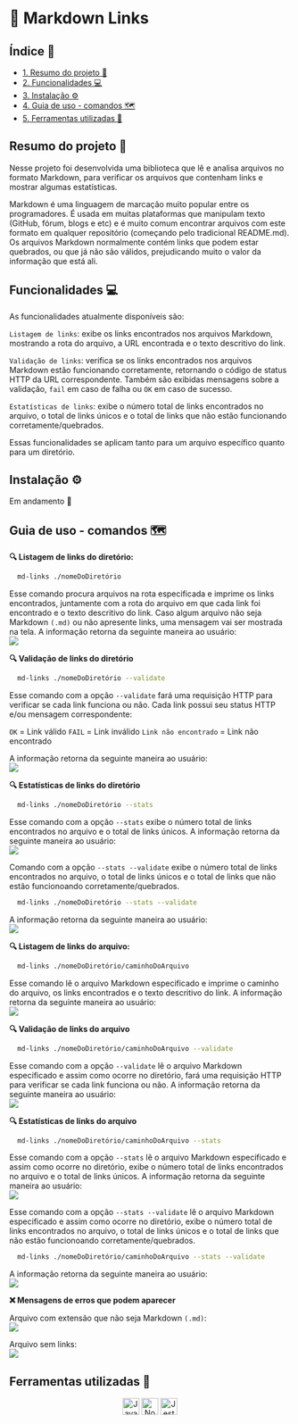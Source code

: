 
# 🔗 Markdown Links

## Índice 📌

* [1. Resumo do projeto 📃](#1-resumo-do-projeto) 
* [2. Funcionalidades 💻](#2-funcionalidades) 
* [3. Instalação ⚙️](#3-instalação)
* [4. Guia de uso - comandos 🗺️](#4-guia-de-uso)
* [5. Ferramentas utilizadas 🔧](#5-ferramentas-utilizadas)

## Resumo do projeto 📃

Nesse projeto foi desenvolvida uma biblioteca que lê e analisa arquivos no formato Markdown, para verificar os arquivos que contenham links e mostrar algumas estatísticas.

Markdown é uma linguagem de marcação muito popular entre os programadores. É usada em muitas plataformas que manipulam texto (GitHub, fórum, blogs e etc) e é muito comum encontrar arquivos com este formato em qualquer repositório (começando pelo tradicional README.md). Os arquivos Markdown normalmente contém links que podem estar quebrados, ou que já não são válidos, prejudicando muito o valor da informação que está ali.

## Funcionalidades 💻

As funcionalidades atualmente disponíveis são:

`Listagem de links`: exibe os links encontrados nos arquivos Markdown, mostrando a rota do arquivo, a URL encontrada e o texto descritivo do link.

`Validação de links`: verifica se os links encontrados nos arquivos Markdown estão funcionando corretamente, retornando o código de status HTTP da URL correspondente. Também são exibidas mensagens sobre a validação, `fail` em caso de falha ou `OK` em caso de sucesso.

`Estatísticas de links`: exibe o número total de links encontrados no arquivo, o total de links únicos e o total de links que não estão funcionando corretamente/quebrados.

Essas funcionalidades se aplicam tanto para um arquivo específico quanto para um diretório. 

## Instalação ⚙️

Em andamento 🧵
    
## Guia de uso - comandos 🗺️

**🔍 Listagem de links do diretório:**

```bash
  md-links ./nomeDoDiretório
```
Esse comando procura arquivos na rota especificada e imprime os links encontrados, juntamente com a rota do arquivo em que cada link foi encontrado e o texto descritivo do link. Caso algum arquivo não seja Markdown `(.md)` ou não apresente links, uma mensagem vai ser mostrada na tela. A informação retorna da seguinte maneira ao usuário:
<br><img src="./arquivos/comandos/md-links-arquivos.png"><br>

**🔍 Validação de links do diretório**

```bash
  md-links ./nomeDoDiretório --validate
```
Esse comando com a opção `--validate` fará uma requisição HTTP para verificar se cada link funciona ou não. Cada link possui seu status HTTP e/ou mensagem correspondente:

`OK` = Link válido
`FAIL` = Link inválido
`Link não encontrado` = Link não encontrado 

A informação retorna da seguinte maneira ao usuário:
<br><img src="./arquivos/comandos/md-links-arquivos-validate.png"><br>

**🔍 Estatísticas de links do diretório**

```bash
  md-links ./nomeDoDiretório --stats
```
Esse comando com a opção `--stats` exibe o número total de links encontrados no arquivo e o total de links únicos. A informação retorna da seguinte maneira ao usuário:
<br><img src="./arquivos/comandos/md-links-arquivos-stats.png"><br>

Comando com a opção `--stats --validate` exibe o número total de links encontrados no arquivo, o total de links únicos e o total de links que não estão funcionoando corretamente/quebrados.
```bash
  md-links ./nomeDoDiretório --stats --validate
```
A informação retorna da seguinte maneira ao usuário:
<br><img src="./arquivos/comandos/md-links-arquivos-stats-validate.png"><br>

**🔍 Listagem de links do arquivo:**

```bash
  md-links ./nomeDoDiretório/caminhoDoArquivo
```
Esse comando lê o arquivo Markdown especificado e imprime o caminho do arquivo, os links encontrados e o texto descritivo do link. A informação retorna da seguinte maneira ao usuário:
<br><img src="./arquivos/comandos/md-links-arquivos-caminhoDoArquivo.png"><br>

**🔍 Validação de links do arquivo**

```bash
  md-links ./nomeDoDiretório/caminhoDoArquivo --validate
```
Esse comando com a opção `--validate` lê o arquivo Markdown especificado e assim como ocorre no diretório, fará uma requisição HTTP para verificar se cada link funciona ou não. A informação retorna da seguinte maneira ao usuário:
<br><img src="./arquivos/comandos/md-links-arquivos-caminhoDoArquivo-validate.png"><br>

**🔍 Estatísticas de links do arquivo**

```bash
  md-links ./nomeDoDiretório/caminhoDoArquivo --stats
```
Esse comando com a opção `--stats` lê o arquivo Markdown especificado e assim como ocorre no diretório, exibe o número total de links encontrados no arquivo e o total de links únicos. A informação retorna da seguinte maneira ao usuário:
<br><img src="./arquivos/comandos/md-links-arquivos-caminhoDoArquivo-stats.png"><br>

Esse comando com a opção `--stats --validate` lê o arquivo Markdown especificado e assim como ocorre no diretório, exibe o número total de links encontrados no arquivo, o total de links únicos e o total de links que não estão funcionoando corretamente/quebrados.

```bash
  md-links ./nomeDoDiretório/caminhoDoArquivo --stats --validate
```
A informação retorna da seguinte maneira ao usuário:
<br><img src="./arquivos/comandos/md-links-arquivos-caminhoDoArquivo-stats-validate.png"><br>

**❌ Mensagens de erros que podem aparecer**

Arquivo com extensão que não seja Markdown `(.md)`:
<br><img src="./arquivos/comandos/md-links-ext-inval.png"><br>

Arquivo sem links:
<br><img src="./arquivos/comandos/md-links-sem-links.png"><br>

## Ferramentas utilizadas 🔧

<div align="center">
 <img src="https://cdn.jsdelivr.net/gh/devicons/devicon/icons/javascript/javascript-original.svg" alt="JavaScript" style="height: 30px;"/>
 <img src="https://cdn.jsdelivr.net/gh/devicons/devicon/icons/nodejs/nodejs-plain.svg" alt="Node.js" style="height: 30px;"/>
 <img src="https://cdn.jsdelivr.net/gh/devicons/devicon/icons/jest/jest-plain.svg" alt="Jest" style="height: 30px;"/>  
</div>